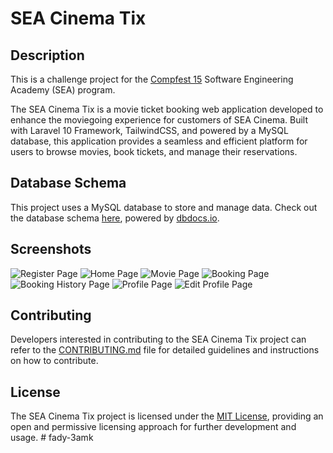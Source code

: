 # SEA Cinema Tix

## Description

This is a challenge project for the [Compfest 15](https://compfest.id/) Software Engineering Academy (SEA) program.

The SEA Cinema Tix is a movie ticket booking web application developed to enhance the moviegoing experience for customers of SEA Cinema. Built with Laravel 10 Framework, TailwindCSS, and powered by a MySQL database, this application provides a seamless and efficient platform for users to browse movies, book tickets, and manage their reservations.

## Database Schema

This project uses a MySQL database to store and manage data. Check out the database schema [here](https://dbdocs.io/bagashiz/sea_cinema_tix), powered by [dbdocs.io](https://dbdocs.io/).

## Screenshots

![Register Page](public/images/screenshots/register.png)
![Home Page](public/images/screenshots/homepage.png)
![Movie Page](public/images/screenshots/movie.png)
![Booking Page](public/images/screenshots/book.png)
![Booking History Page](public/images/screenshots/bookings.png)
![Profile Page](public/images/screenshots/profile.png)
![Edit Profile Page](public/images/screenshots/edit.png)

## Contributing

Developers interested in contributing to the SEA Cinema Tix project can refer to the [CONTRIBUTING.md](CONTRIBUTING.md) file for detailed guidelines and instructions on how to contribute.

## License

The SEA Cinema Tix project is licensed under the [MIT License](LICENSE), providing an open and permissive licensing approach for further development and usage.
#   f a d y - 3 a m k  
 